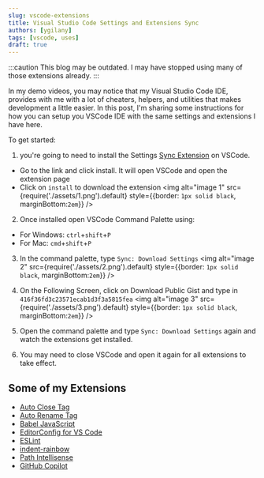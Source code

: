 ```yaml
---
slug: vscode-extensions
title: Visual Studio Code Settings and Extensions Sync
authors: [ygilany]
tags: [vscode, uses]
draft: true
---
```


:::caution
This blog may be outdated. I may have stopped using many of those extensions already.
:::

In my demo videos, you may notice that my Visual Studio Code IDE, provides with me with a lot of cheaters, helpers, and utilities that makes development a little easier.
In this post, I'm sharing some instructions for how you can setup you VSCode IDE with the same settings and extensions I have here.

<!--truncate-->

To get started:

1. you're going to need to install the Settings [Sync Extension](https://marketplace.visualstudio.com/items?itemName=Shan.code-settings-sync) on VSCode.
  - Go to the link and click install. It will open VSCode and open the extension page
  - Click on `install` to download the extension
<img alt="image 1" src={require('./assets/1.png').default} style={{border: `1px solid black`, marginBottom:`2em`}} />

2. Once installed open VSCode Command Palette using:
  - For Windows: `ctrl`+`shift`+`P`
  - For Mac: `cmd`+`shift`+`P`

3. In the command palette, type `Sync: Download Settings`
<img alt="image 2" src={require('./assets/2.png').default} style={{border: `1px solid black`, marginBottom:`2em`}} />

1. On the Following Screen, click on Download Public Gist and type in `416f36fd3c23571ecab1d3f3a5815fea`
<img alt="image 3" src={require('./assets/3.png').default} style={{border: `1px solid black`, marginBottom:`2em`}} />

5. Open the command palette and type `Sync: Download Settings` again and watch the extensions get installed.

6. You may need to close VSCode and open it again for all extensions to take effect.


## Some of my Extensions
- [Auto Close Tag](https://marketplace.visualstudio.com/items?itemName=formulahendry.auto-close-tag)
- [Auto Rename Tag](https://marketplace.visualstudio.com/items?itemName=formulahendry.auto-rename-tag)
- [Babel JavaScript](https://marketplace.visualstudio.com/items?itemName=mgmcdermott.vscode-language-babel)
- [EditorConfig for VS Code](https://marketplace.visualstudio.com/items?itemName=EditorConfig.EditorConfig)
- [ESLint](https://marketplace.visualstudio.com/items?itemName=dbaeumer.vscode-eslint)
- [indent-rainbow](https://marketplace.visualstudio.com/items?itemName=oderwat.indent-rainbow)
- [Path Intellisense](https://marketplace.visualstudio.com/items?itemName=christian-kohler.path-intellisense)
- [GitHub Copilot](https://marketplace.visualstudio.com/items?itemName=GitHub.copilot)

